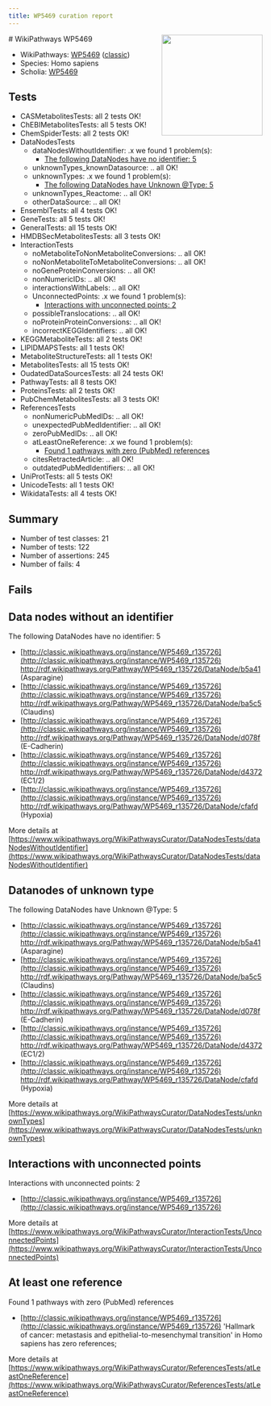 ```yaml
---
title: WP5469 curation report
---
```


<img style="float: right; width: 200px" src="https://upload.wikimedia.org/wikipedia/commons/thumb/8/83/Wplogo_with_text_500.png/640px-Wplogo_with_text_500.png" />
# WikiPathways WP5469

* WikiPathways: [WP5469](https://wikipathways.org/pathways/WP5469) ([classic](https://classic.wikipathways.org/instance/WP5469))
* Species: Homo sapiens
* Scholia: [WP5469](https://scholia.toolforge.org/wikipathways/WP5469)
## Tests
* CASMetabolitesTests: all 2 tests OK!
* ChEBIMetabolitesTests: all 5 tests OK!
* ChemSpiderTests: all 2 tests OK!
* DataNodesTests
    * dataNodesWithoutIdentifier: .x we found 1 problem(s):
        * [The following DataNodes have no identifier: 5](#d2d32fa4)
    * unknownTypes_knownDatasource: .. all OK!
    * unknownTypes: .x we found 1 problem(s):
        * [The following DataNodes have Unknown @Type: 5](#839973e3)
    * unknownTypes_Reactome: .. all OK!
    * otherDataSource: .. all OK!
* EnsemblTests: all 4 tests OK!
* GeneTests: all 5 tests OK!
* GeneralTests: all 15 tests OK!
* HMDBSecMetabolitesTests: all 3 tests OK!
* InteractionTests
    * noMetaboliteToNonMetaboliteConversions: .. all OK!
    * noNonMetaboliteToMetaboliteConversions: .. all OK!
    * noGeneProteinConversions: .. all OK!
    * nonNumericIDs: .. all OK!
    * interactionsWithLabels: .. all OK!
    * UnconnectedPoints: .x we found 1 problem(s):
        * [Interactions with unconnected points: 2](#35a61ada)
    * possibleTranslocations: .. all OK!
    * noProteinProteinConversions: .. all OK!
    * incorrectKEGGIdentifiers: .. all OK!
* KEGGMetaboliteTests: all 2 tests OK!
* LIPIDMAPSTests: all 1 tests OK!
* MetaboliteStructureTests: all 1 tests OK!
* MetabolitesTests: all 15 tests OK!
* OudatedDataSourcesTests: all 24 tests OK!
* PathwayTests: all 8 tests OK!
* ProteinsTests: all 2 tests OK!
* PubChemMetabolitesTests: all 3 tests OK!
* ReferencesTests
    * nonNumericPubMedIDs: .. all OK!
    * unexpectedPubMedIdentifier: .. all OK!
    * zeroPubMedIDs: .. all OK!
    * atLeastOneReference: .x we found 1 problem(s):
        * [Found 1 pathways with zero (PubMed) references](#d0a459f0)
    * citesRetractedArticle: .. all OK!
    * outdatedPubMedIdentifiers: .. all OK!
* UniProtTests: all 5 tests OK!
* UnicodeTests: all 1 tests OK!
* WikidataTests: all 4 tests OK!


## Summary

* Number of test classes: 21
* Number of tests: 122
* Number of assertions: 245
* Number of fails: 4

## Fails

<a name="d2d32fa4" />

## Data nodes without an identifier

The following DataNodes have no identifier: 5

* [http://classic.wikipathways.org/instance/WP5469_r135726](http://classic.wikipathways.org/instance/WP5469_r135726) http://rdf.wikipathways.org/Pathway/WP5469_r135726/DataNode/b5a41 (Asparagine)
* [http://classic.wikipathways.org/instance/WP5469_r135726](http://classic.wikipathways.org/instance/WP5469_r135726) http://rdf.wikipathways.org/Pathway/WP5469_r135726/DataNode/ba5c5 (Claudins)
* [http://classic.wikipathways.org/instance/WP5469_r135726](http://classic.wikipathways.org/instance/WP5469_r135726) http://rdf.wikipathways.org/Pathway/WP5469_r135726/DataNode/d078f (E-Cadherin)
* [http://classic.wikipathways.org/instance/WP5469_r135726](http://classic.wikipathways.org/instance/WP5469_r135726) http://rdf.wikipathways.org/Pathway/WP5469_r135726/DataNode/d4372 (EC1/2)
* [http://classic.wikipathways.org/instance/WP5469_r135726](http://classic.wikipathways.org/instance/WP5469_r135726) http://rdf.wikipathways.org/Pathway/WP5469_r135726/DataNode/cfafd (Hypoxia)


More details at [https://www.wikipathways.org/WikiPathwaysCurator/DataNodesTests/dataNodesWithoutIdentifier](https://www.wikipathways.org/WikiPathwaysCurator/DataNodesTests/dataNodesWithoutIdentifier)

<a name="839973e3" />

## Datanodes of unknown type

The following DataNodes have Unknown @Type: 5

* [http://classic.wikipathways.org/instance/WP5469_r135726](http://classic.wikipathways.org/instance/WP5469_r135726) http://rdf.wikipathways.org/Pathway/WP5469_r135726/DataNode/b5a41 (Asparagine)
* [http://classic.wikipathways.org/instance/WP5469_r135726](http://classic.wikipathways.org/instance/WP5469_r135726) http://rdf.wikipathways.org/Pathway/WP5469_r135726/DataNode/ba5c5 (Claudins)
* [http://classic.wikipathways.org/instance/WP5469_r135726](http://classic.wikipathways.org/instance/WP5469_r135726) http://rdf.wikipathways.org/Pathway/WP5469_r135726/DataNode/d078f (E-Cadherin)
* [http://classic.wikipathways.org/instance/WP5469_r135726](http://classic.wikipathways.org/instance/WP5469_r135726) http://rdf.wikipathways.org/Pathway/WP5469_r135726/DataNode/d4372 (EC1/2)
* [http://classic.wikipathways.org/instance/WP5469_r135726](http://classic.wikipathways.org/instance/WP5469_r135726) http://rdf.wikipathways.org/Pathway/WP5469_r135726/DataNode/cfafd (Hypoxia)


More details at [https://www.wikipathways.org/WikiPathwaysCurator/DataNodesTests/unknownTypes](https://www.wikipathways.org/WikiPathwaysCurator/DataNodesTests/unknownTypes)

<a name="35a61ada" />

## Interactions with unconnected points

Interactions with unconnected points: 2

* [http://classic.wikipathways.org/instance/WP5469_r135726](http://classic.wikipathways.org/instance/WP5469_r135726)


More details at [https://www.wikipathways.org/WikiPathwaysCurator/InteractionTests/UnconnectedPoints](https://www.wikipathways.org/WikiPathwaysCurator/InteractionTests/UnconnectedPoints)

<a name="d0a459f0" />

## At least one reference

Found 1 pathways with zero (PubMed) references

* [http://classic.wikipathways.org/instance/WP5469_r135726](http://classic.wikipathways.org/instance/WP5469_r135726) 'Hallmark of cancer: metastasis and epithelial-to-mesenchymal transition' in Homo sapiens has zero references; 


More details at [https://www.wikipathways.org/WikiPathwaysCurator/ReferencesTests/atLeastOneReference](https://www.wikipathways.org/WikiPathwaysCurator/ReferencesTests/atLeastOneReference)

